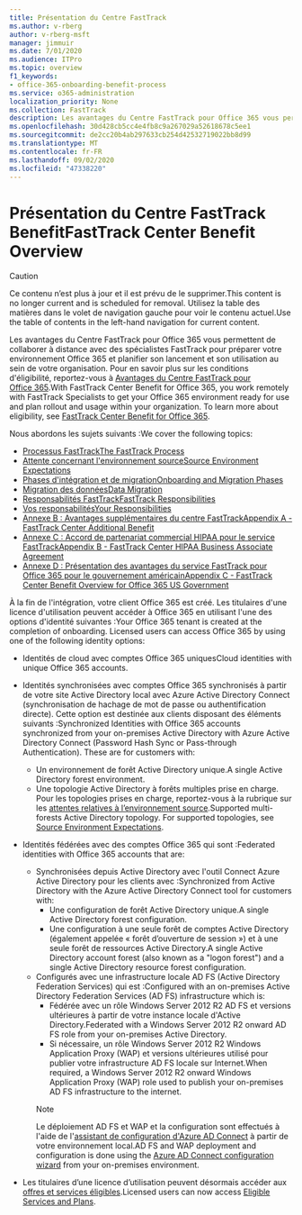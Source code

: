 ```yaml
---
title: Présentation du Centre FastTrack
ms.author: v-rberg
author: v-rberg-msft
manager: jimmuir
ms.date: 7/01/2020
ms.audience: ITPro
ms.topic: overview
f1_keywords:
- office-365-onboarding-benefit-process
ms.service: o365-administration
localization_priority: None
ms.collection: FastTrack
description: Les avantages du Centre FastTrack pour Office 365 vous permettent de collaborer à distance avec des spécialistes FastTrack pour préparer votre environnement Office 365 et planifier son lancement et son utilisation au sein de votre organisation. Pour en savoir plus sur les conditions d'éligibilité, reportez-vous à Avantages du Centre FastTrack pour Office 365.
ms.openlocfilehash: 30d428cb5cc4e4fb8c9a267029a52618678c5ee1
ms.sourcegitcommit: de2cc20b4ab297633cb254d42532719022bb8d99
ms.translationtype: MT
ms.contentlocale: fr-FR
ms.lasthandoff: 09/02/2020
ms.locfileid: "47338220"
---
```

# <a name="fasttrack-center-benefit-overview"></a><span data-ttu-id="d01e2-104">Présentation du Centre FastTrack Benefit</span><span class="sxs-lookup"><span data-stu-id="d01e2-104">FastTrack Center Benefit Overview</span></span>

> [!CAUTION]
> <span data-ttu-id="d01e2-105">Ce contenu n’est plus à jour et il est prévu de le supprimer.</span><span class="sxs-lookup"><span data-stu-id="d01e2-105">This content is no longer current and is scheduled for removal.</span></span> <span data-ttu-id="d01e2-106">Utilisez la table des matières dans le volet de navigation gauche pour voir le contenu actuel.</span><span class="sxs-lookup"><span data-stu-id="d01e2-106">Use the table of contents in the left-hand navigation for current content.</span></span>

<span data-ttu-id="d01e2-p103">Les avantages du Centre FastTrack pour Office 365 vous permettent de collaborer à distance avec des spécialistes FastTrack pour préparer votre environnement Office 365 et planifier son lancement et son utilisation au sein de votre organisation. Pour en savoir plus sur les conditions d'éligibilité, reportez-vous à [Avantages du Centre FastTrack pour Office 365](O365-fasttrack-benefit-for-office-365.md).</span><span class="sxs-lookup"><span data-stu-id="d01e2-p103">With FastTrack Center Benefit for Office 365, you work remotely with FastTrack Specialists to get your Office 365 environment ready for use and plan rollout and usage within your organization. To learn more about eligibility, see [FastTrack Center Benefit for Office 365](O365-fasttrack-benefit-for-office-365.md).</span></span>
  
<span data-ttu-id="d01e2-109">Nous abordons les sujets suivants :</span><span class="sxs-lookup"><span data-stu-id="d01e2-109">We cover the following topics:</span></span>
- [<span data-ttu-id="d01e2-110">Processus FastTrack</span><span class="sxs-lookup"><span data-stu-id="d01e2-110">The FastTrack Process</span></span>](O365-fasttrack-process.md) 
- [<span data-ttu-id="d01e2-111">Attente concernant l'environnement source</span><span class="sxs-lookup"><span data-stu-id="d01e2-111">Source Environment Expectations</span></span>](O365-source-environment-expectations.md)
- [<span data-ttu-id="d01e2-112">Phases d'intégration et de migration</span><span class="sxs-lookup"><span data-stu-id="d01e2-112">Onboarding and Migration Phases</span></span>](O365-onboarding-and-migration.md)
- [<span data-ttu-id="d01e2-113">Migration des données</span><span class="sxs-lookup"><span data-stu-id="d01e2-113">Data Migration</span></span>](O365-data-migration.md)
- [<span data-ttu-id="d01e2-114">Responsabilités FastTrack</span><span class="sxs-lookup"><span data-stu-id="d01e2-114">FastTrack Responsibilities</span></span>](O365-fasttrack-responsibilities.md)
- [<span data-ttu-id="d01e2-115">Vos responsabilités</span><span class="sxs-lookup"><span data-stu-id="d01e2-115">Your Responsibilities</span></span>](O365-your-responsibilities.md) 
- [<span data-ttu-id="d01e2-116">Annexe B : Avantages supplémentaires du centre FastTrack</span><span class="sxs-lookup"><span data-stu-id="d01e2-116">Appendix A - FastTrack Center Additional Benefit</span></span>](O365-fasttrack-additional-benefits.md)
- [<span data-ttu-id="d01e2-117">Annexe C : Accord de partenariat commercial HIPAA pour le service FastTrack</span><span class="sxs-lookup"><span data-stu-id="d01e2-117">Appendix B - FastTrack Center HIPAA Business Associate Agreement</span></span>](O365-hipaa-business-associate-agreement.md)
- [<span data-ttu-id="d01e2-118">Annexe D : Présentation des avantages du service FastTrack pour Office 365 pour le gouvernement américain</span><span class="sxs-lookup"><span data-stu-id="d01e2-118">Appendix C - FastTrack Center Benefit Overview for Office 365 US Government</span></span>](US-Gov-appendix-overview.md)
    
<span data-ttu-id="d01e2-p104">À la fin de l'intégration, votre client Office 365 est créé. Les titulaires d'une licence d'utilisation peuvent accéder à Office 365 en utilisant l'une des options d'identité suivantes :</span><span class="sxs-lookup"><span data-stu-id="d01e2-p104">Your Office 365 tenant is created at the completion of onboarding. Licensed users can access Office 365 by using one of the following identity options:</span></span>
- <span data-ttu-id="d01e2-121">Identités de cloud avec comptes Office 365 uniques</span><span class="sxs-lookup"><span data-stu-id="d01e2-121">Cloud identities with unique Office 365 accounts.</span></span>
- <span data-ttu-id="d01e2-p105">Identités synchronisées avec comptes Office 365 synchronisés à partir de votre site Active Directory local avec Azure Active Directory Connect (synchronisation de hachage de mot de passe ou authentification directe). Cette option est destinée aux clients disposant des éléments suivants :</span><span class="sxs-lookup"><span data-stu-id="d01e2-p105">Synchronized Identities with Office 365 accounts synchronized from your on-premises Active Directory with Azure Active Directory Connect (Password Hash Sync or Pass-through Authentication). These are for customers with:</span></span>
  - <span data-ttu-id="d01e2-124">Un environnement de forêt Active Directory unique.</span><span class="sxs-lookup"><span data-stu-id="d01e2-124">A single Active Directory forest environment.</span></span>
  - <span data-ttu-id="d01e2-p106">Une topologie Active Directory à forêts multiples prise en charge. Pour les topologies prises en charge, reportez-vous à la rubrique sur les [attentes relatives à l’environnement source](O365-source-environment-expectations.md).</span><span class="sxs-lookup"><span data-stu-id="d01e2-p106">Supported multi-forests Active Directory topology. For supported topologies, see [Source Environment Expectations](O365-source-environment-expectations.md).</span></span>
- <span data-ttu-id="d01e2-127">Identités fédérées avec des comptes Office 365 qui sont :</span><span class="sxs-lookup"><span data-stu-id="d01e2-127">Federated identities with Office 365 accounts that are:</span></span>
  - <span data-ttu-id="d01e2-128">Synchronisées depuis Active Directory avec l'outil Connect Azure Active Directory pour les clients avec :</span><span class="sxs-lookup"><span data-stu-id="d01e2-128">Synchronized from Active Directory with the Azure Active Directory Connect tool for customers with:</span></span>
      - <span data-ttu-id="d01e2-129">Une configuration de forêt Active Directory unique.</span><span class="sxs-lookup"><span data-stu-id="d01e2-129">A single Active Directory forest configuration.</span></span>
      - <span data-ttu-id="d01e2-130">Une configuration à une seule forêt de comptes Active Directory (également appelée « forêt d’ouverture de session ») et à une seule forêt de ressources Active Directory.</span><span class="sxs-lookup"><span data-stu-id="d01e2-130">A single Active Directory account forest (also known as a "logon forest") and a single Active Directory resource forest configuration.</span></span>
  - <span data-ttu-id="d01e2-131">Configurés avec une infrastructure locale AD FS (Active Directory Federation Services) qui est :</span><span class="sxs-lookup"><span data-stu-id="d01e2-131">Configured with an on-premises Active Directory Federation Services (AD FS) infrastructure which is:</span></span>
      - <span data-ttu-id="d01e2-132">Fédérée avec un rôle Windows Server 2012 R2 AD FS et versions ultérieures à partir de votre instance locale d'Active Directory.</span><span class="sxs-lookup"><span data-stu-id="d01e2-132">Federated with a Windows Server 2012 R2 onward AD FS role from your on-premises Active Directory.</span></span>
      - <span data-ttu-id="d01e2-133">Si nécessaire, un rôle Windows Server 2012 R2 Windows Application Proxy (WAP) et versions ultérieures utilisé pour publier votre infrastructure AD FS locale sur Internet.</span><span class="sxs-lookup"><span data-stu-id="d01e2-133">When required, a Windows Server 2012 R2 onward Windows Application Proxy (WAP) role used to publish your on-premises AD FS infrastructure to the internet.</span></span>
    > [!NOTE]
    > <span data-ttu-id="d01e2-134">Le déploiement AD FS et WAP et la configuration sont effectués à l'aide de l'[assistant de configuration d'Azure AD Connect](https://go.microsoft.com/fwlink/?linkid=844794) à partir de votre environnement local.</span><span class="sxs-lookup"><span data-stu-id="d01e2-134">AD FS and WAP deployment and configuration is done using the [Azure AD Connect configuration wizard](https://go.microsoft.com/fwlink/?linkid=844794) from your on-premises environment.</span></span> 
  
- <span data-ttu-id="d01e2-135">Les titulaires d’une licence d’utilisation peuvent désormais accéder aux [offres et services éligibles](M365-eligible-services-and-plans.md).</span><span class="sxs-lookup"><span data-stu-id="d01e2-135">Licensed users can now access [Eligible Services and Plans](M365-eligible-services-and-plans.md).</span></span>

